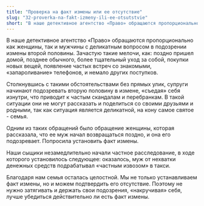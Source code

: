 ```yaml
---
title: "Проверка на факт измены или ее отсутствие"
slug: "32-proverka-na-fakt-izmeny-ili-ee-otsutstvie"
short: "В наше детективное агентство «Право» обращаются пропорционально как женщины, так и мужчины с деликатным вопросом в подозрении измены второй половины."
---
```


В наше детективное агентство «Право» обращаются пропорционально как женщины, так и мужчины с деликатным вопросом в подозрении измены второй половины. Зачастую такие мелочи, как: поздно пришел домой, позднее обычного, более тщательный уход за собой, покупки новых вещей, появление частых встреч со знакомыми, «запароливание» телефонов, и немало других поступков.

Столкнувшись с такими обстоятельствами без прямых улик, супруги начинают подозревать вторую половину в измене, «съедая» себя изнутри, что приводит к частым скандалам и перебранкам. В такой ситуации они не могут рассказать и поделиться со своими друзьями и родными, так как ситуация является деликатной, на кону самое святое - семья.

Одним из таких обращений было обращение женщины, которая рассказала, что ее муж начал возвращаться поздно, и она его подозревает. Попросила установить факт измены.

Наши сыщики незамедлительно начали частное расследование, в ходе которого установилось следующее: оказалось, муж от нехватки денежных средств подрабатывал «частным извозом» в такси.

Благодаря нам семья осталась целостной. Мы не только устанавливаем факт измены, но и можем подтвердить его отсутствие. Поэтому не нужно затягивать и держать свои подозрения, «накручивая» себя, лучше убедиться действительно ли есть факт измены.
